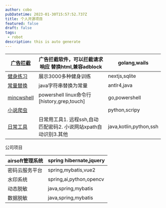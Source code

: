 ```yaml
---
author: cobo
pubDatetime: 2023-01-30T15:57:52.737Z
title: 个人开源项目
featured: false
draft: false
tags:
 - robot
description: this is auto generate
---
```

 
| [广告拦截](https://gitee.com/sevenclear/zen)                          | 广告拦截软件，可以拦截请求响应 替换html,兼容adblock         | golang,wails           |
| ----------------------------------------------------------------- | ---------------------------------------- | ---------------------- |
| [健身练习](https://gitee.com/sevenclear/fitness-app)                  | 展示3000多种健身训练                             | nextjs,sqlite          |
| [常量替换](https://gitee.com/sevenclear/sb-constant)                  | java字符串替换为常量                             | antlr4,java            |
| [mincwshell](https://gitee.com/sevenclear/mincwshell/tree/master) | powershell linux命令行 [history,grep,touch] | go,powershell          |
| [小说爬虫](https://gitee.com/sevenclear/novel-spider)                 |                                          | python,scripy          |
| [日常工具](https://gitee.com/sevenclear/k-tool)                       | 日常用工具1. 远程ssh,自动匹配密码2. 小说网站xpath自动识别3.其他 | java,kotlin,python,ssh |
公司项目

| airsoft管理系统 | spring hibernate,jquery |
| ----------- | ----------------------- |
| 密码云服务平台     | spring,mybatis,vue2     |
| 水印系统        | spring,ai,python,opencv |
| 动态脱敏        | java,spring,mybatis     |
| 数据脱敏        | java,spring,mybatis     |
